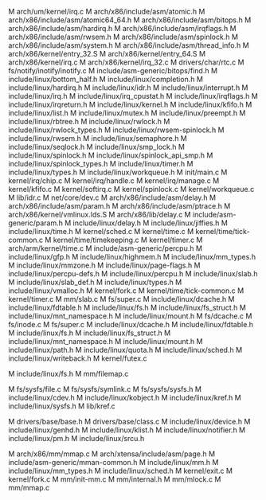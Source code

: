 M       arch/um/kernel/irq.c
M       arch/x86/include/asm/atomic.h
M       arch/x86/include/asm/atomic64_64.h
M       arch/x86/include/asm/bitops.h
M       arch/x86/include/asm/hardirq.h
M       arch/x86/include/asm/irqflags.h
M       arch/x86/include/asm/rwsem.h
M       arch/x86/include/asm/spinlock.h
M       arch/x86/include/asm/system.h
M       arch/x86/include/asm/thread_info.h
M       arch/x86/kernel/entry_32.S
M       arch/x86/kernel/entry_64.S
M       arch/x86/kernel/irq.c
M       arch/x86/kernel/irq_32.c
M       drivers/char/rtc.c
M       fs/notify/inotify/inotify.c
M       include/asm-generic/bitops/find.h
M       include/linux/bottom_half.h
M       include/linux/completion.h
M       include/linux/hardirq.h
M       include/linux/idr.h
M       include/linux/interrupt.h
M       include/linux/irq.h
M       include/linux/irq_cpustat.h
M       include/linux/irqflags.h
M       include/linux/irqreturn.h
M       include/linux/kernel.h
M       include/linux/kfifo.h
M       include/linux/list.h
M       include/linux/mutex.h
M       include/linux/preempt.h
M       include/linux/rbtree.h
M       include/linux/rwlock.h
M       include/linux/rwlock_types.h
M       include/linux/rwsem-spinlock.h
M       include/linux/rwsem.h
M       include/linux/semaphore.h
M       include/linux/seqlock.h
M       include/linux/smp_lock.h
M       include/linux/spinlock.h
M       include/linux/spinlock_api_smp.h
M       include/linux/spinlock_types.h
M       include/linux/timer.h
M       include/linux/types.h
M       include/linux/workqueue.h
M       init/main.c
M       kernel/irq/chip.c
M       kernel/irq/handle.c
M       kernel/irq/manage.c
M       kernel/kfifo.c
M       kernel/softirq.c
M       kernel/spinlock.c
M       kernel/workqueue.c
M       lib/idr.c
M       net/core/dev.c
M       arch/x86/include/asm/delay.h
M       arch/x86/include/asm/param.h
M       arch/x86/include/asm/ptrace.h
M       arch/x86/kernel/vmlinux.lds.S
M       arch/x86/lib/delay.c
M       include/asm-generic/param.h
M       include/linux/delay.h
M       include/linux/jiffies.h
M       include/linux/time.h
M       kernel/sched.c
M       kernel/time.c
M       kernel/time/tick-common.c
M       kernel/time/timekeeping.c
M       kernel/timer.c
M       arch/arm/kernel/time.c
M       include/asm-generic/percpu.h
M       include/linux/gfp.h
M       include/linux/highmem.h
M       include/linux/mm_types.h
M       include/linux/mmzone.h
M       include/linux/page-flags.h
M       include/linux/percpu-defs.h
M       include/linux/percpu.h
M       include/linux/slab.h
M       include/linux/slab_def.h
M       include/linux/types.h
M       include/linux/vmalloc.h
M       kernel/fork.c
M       kernel/time/tick-common.c
M       kernel/timer.c
M       mm/slab.c
M       fs/super.c
M       include/linux/dcache.h
M       include/linux/fdtable.h
M       include/linux/fs.h
M       include/linux/fs_struct.h
M       include/linux/mnt_namespace.h
M       include/linux/mount.h
M       fs/dcache.c
M       fs/inode.c
M       fs/super.c
M       include/linux/dcache.h
M       include/linux/fdtable.h
M       include/linux/fs.h
M       include/linux/fs_struct.h
M       include/linux/mnt_namespace.h
M       include/linux/mount.h
M       include/linux/path.h
M       include/linux/quota.h
M       include/linux/sched.h
M       include/linux/writeback.h
M       kernel/futex.c

M       include/linux/fs.h
M       mm/filemap.c

M       fs/sysfs/file.c
M       fs/sysfs/symlink.c
M       fs/sysfs/sysfs.h
M       include/linux/cdev.h
M       include/linux/kobject.h
M       include/linux/kref.h
M       include/linux/sysfs.h
M       lib/kref.c

M       drivers/base/base.h
M       drivers/base/class.c
M       include/linux/device.h
M       include/linux/genhd.h
M       include/linux/klist.h
M       include/linux/notifier.h
M       include/linux/pm.h
M       include/linux/srcu.h

M       arch/x86/mm/mmap.c
M       arch/xtensa/include/asm/page.h
M       include/asm-generic/mman-common.h
M       include/linux/mm.h
M       include/linux/mm_types.h
M       include/linux/sched.h
M       kernel/exit.c
M       kernel/fork.c
M       mm/init-mm.c
M       mm/internal.h
M       mm/mlock.c
M       mm/mmap.c